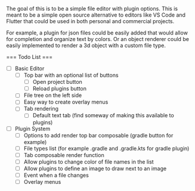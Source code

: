 The goal of this is to be a simple file editor with plugin options.
This is meant to be a simple open source alternative to editors like VS Code and Flutter that could be used in both personal and commercial projects.

For example, a plugin for json files could be easily added that would allow for completion and organize text by colors.
Or an object renderer could be easily implemented to render a 3d object with a custom file type.

=== Todo List ===
- [ ] Basic Editor
  - [ ] Top bar with an optional list of buttons
    - [ ] Open project button
    - [ ] Reload plugins button
  - [ ] File tree on the left side
  - [ ] Easy way to create overlay menus
  - [ ] Tab rendering
    - [ ] Default text tab (find someway of making this available to plugins)
- [ ] Plugin System
  - [ ] Options to add render top bar composable (gradle button for example)
  - [ ] File types list (for example .gradle and .gradle.kts for gradle plugin)
  - [ ] Tab composable render function
  - [ ] Allow plugins to change color of file names in the list
  - [ ] Allow plugins to define an image to draw next to an image
  - [ ] Event when a file changes
  - [ ] Overlay menus